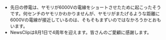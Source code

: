 * 先日の停電は、ヤモリが6000Vの電線をショートさせたために起こったそうです。何センチのヤモリかわかりませんが、ヤモリがまたげるような距離に6000Vの電線が接近しているのは、そもそもまずいのではなかろうかとおもいます。
* NewsClipは8月1日で4周年を迎えます。皆さんのご愛顧に感謝します。


